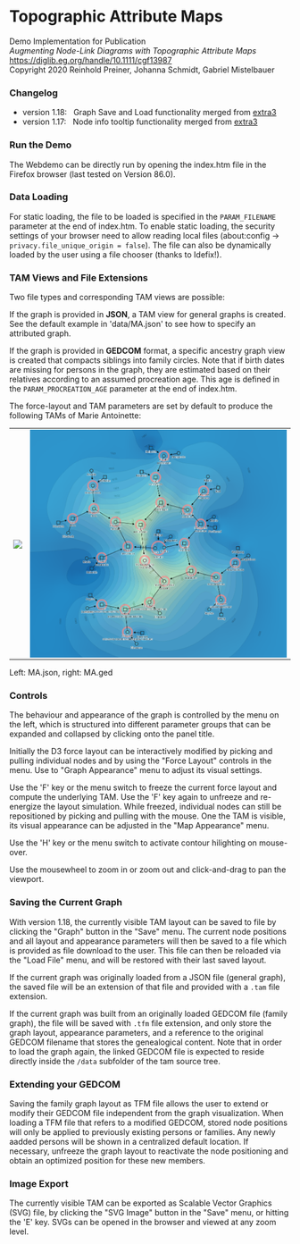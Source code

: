 # Topographic Attribute Maps

Demo Implementation for Publication  
*Augmenting Node-Link Diagrams with Topographic Attribute Maps*  
https://diglib.eg.org/handle/10.1111/cgf13987 <br>
Copyright 2020 Reinhold Preiner, Johanna Schmidt, Gabriel Mistelbauer

### Changelog

* version 1.18:&nbsp;&nbsp; Graph Save and Load functionality merged from [extra3](https://github.com/extra3)
* version 1.17:&nbsp;&nbsp; Node info tooltip functionality merged from [extra3](https://github.com/extra3)

### Run the Demo

The Webdemo can be directly run by opening the index.htm file in the Firefox browser (last tested on Version 86.0).

### Data Loading

For static loading, the file to be loaded is specified in the ``PARAM_FILENAME`` parameter at the end of index.htm. 
To enable static loading, the security settings of your browser need to allow reading local files (about:config -> ```privacy.file_unique_origin = false```).
The file can also be dynamically loaded by the user using a file chooser (thanks to Idefix!).

### TAM Views and File Extensions

Two file types and corresponding TAM views are possible:

If the graph is provided in **JSON**, a TAM view for general graphs is created.
See the default example in 'data/MA.json' to see how to specify an attributed graph. 

If the graph is provided in **GEDCOM** format, a specific ancestry graph view is created that compacts siblings into family circles. 
Note that if birth dates are missing for persons in the graph, they are estimated based on their relatives according to an assumed procreation age.
This age is defined in the ``PARAM_PROCREATION_AGE`` parameter at the end of index.htm.

The force-layout and TAM parameters are set by default to produce the following TAMs of Marie Antoinette:

<table width="1000" cellspacing="0" cellpadding="0"><tr><td>
	<img align="center" src="/images/marie-antoinette.png" width="427">
</td><td>
	<img align="center" src="/images/marie-antoinette-2.png" width="460">
</td></tr></table>

Left: MA.json, right: MA.ged


### Controls

The behaviour and appearance of the graph is controlled by the menu on the left, which is structured into different parameter groups 
that can be expanded and collapsed by clicking onto the panel title.

Initially the D3 force layout can be interactively modified by picking and pulling individual nodes 
and by using the "Force Layout" controls in the menu. Use to "Graph Appearance" menu to adjust its visual settings.

Use the 'F' key or the menu switch to freeze the current force layout and compute the underlying TAM. 
Use the 'F' key again to unfreeze and re-energize the layout simulation. While freezed, individual nodes can still 
be repositioned by picking and pulling with the mouse. One the TAM is visible, its visual appearance can be adjusted 
in the "Map Appearance" menu.

Use the 'H' key or the menu switch to activate contour hilighting on mouse-over.

Use the mousewheel to zoom in or zoom out and click-and-drag to pan the viewport.


### Saving the Current Graph

With version 1.18, the currently visible TAM layout can be saved to file by clicking the "Graph" button in the "Save" menu.
The current node positions and all layout and appearance parameters will then be saved to a file which is provided as file download to the user.
This file can then be reloaded via the "Load File" menu, and will be restored with their last saved layout.

If the current graph was originally loaded from a JSON file (general graph), the saved file will be an extension of that file and 
provided with a ``.tam`` file extension.

If the current graph was built from an originally loaded GEDCOM file (family graph), the file will be saved with ``.tfm`` file extension, and only 
store the graph layout, appearance parameters, and a reference to the original GEDCOM filename that stores the genealogical content. 
Note that in order to load the graph again, the linked GEDCOM file is expected to reside directly inside the ``/data`` subfolder of the tam source tree.

### Extending your GEDCOM

Saving the family graph layout as TFM file allows the user to extend or modify their GEDCOM file independent from the graph visualization.
When loading a TFM file that refers to a modified GEDCOM, stored node positions will only be applied to previously existing persons or families.
Any newly aadded persons will be shown in a centralized default location. If necessary, unfreeze the graph layout to reactivate the node positioning
and obtain an optimized position for these new members.

### Image Export

The currently visible TAM can be exported as Scalable Vector Graphics (SVG) file, by clicking the "SVG Image" button in the "Save" menu, 
or hitting the 'E' key. SVGs can be opened in the browser and viewed at any zoom level.
